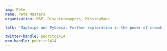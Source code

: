 ```yaml
---
img: Pete
name: Pete Masters
organization: MSF, Disastermappers, MissingMaps

talk: "MapSwipe and Pybossa. Further exploration in the power of crowds."

twitter-handle: pedrito1414
osm-handle: pedrito1414
---
```

